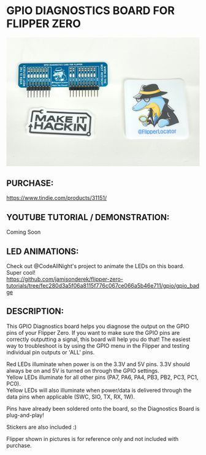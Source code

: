 # GPIO DIAGNOSTICS BOARD FOR FLIPPER ZERO

![alt text](https://raw.githubusercontent.com/MakeItHackin/FlipperDiagnosticsBoard/main/images/d5.jpg)

## PURCHASE:
https://www.tindie.com/products/31151/

## YOUTUBE TUTORIAL / DEMONSTRATION: 
Coming Soon   

## LED ANIMATIONS:  
Check out @CodeAllNight's project to animate the LEDs on this board.  Super cool!  
https://github.com/jamisonderek/flipper-zero-tutorials/tree/fec280d3a5f06a8115f776c067ce066a5b46e711/gpio/gpio_badge

## DESCRIPTION:  
This GPIO Diagnostics board helps you diagnose the output on the GPIO pins of your Flipper Zero.  If you want to make sure the GPIO pins are correctly outputting a signal, this board will help you do that!  The easiest way to troubleshoot is by using the GPIO menu in the Flipper and testing individual pin outputs or 'ALL' pins.

Red LEDs illuminate when power is on the 3.3V and 5V pins.  3.3V should always be on and 5V is turned on through the GPIO settings.  
Yellow LEDs illuminate for all other pins (PA7, PA6, PA4, PB3, PB2, PC3, PC1, PC0).  
Yellow LEDs will also illuminate when power/data is delivered through the data pins when applicable (SWC, SIO, TX, RX, 1W).  

Pins have already been soldered onto the board, so the Diagnostics Board is plug-and-play!  

Stickers are also included :)

Flipper shown in pictures is for reference only and not included with purchase.
